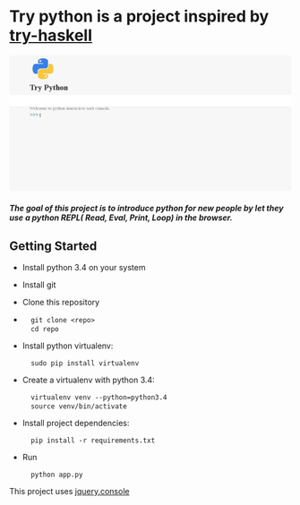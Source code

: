 # Try python is a project inspired by [try-haskell](tryhaskell.org)


![try-python](try-python.gif)
##### The goal of this project is to introduce python for new people by let they use a python REPL( Read, Eval, Print, Loop) in the browser.

## Getting Started

* Install python 3.4 on your system
*  Install git
* Clone this repository
* 
        git clone <repo>
        cd repo
* Install python virtualenv: 
 
        sudo pip install virtualenv

* Create a virtualenv with python 3.4:
 
        virtualenv venv --python=python3.4
        source venv/bin/activate

* Install project dependencies:

        pip install -r requirements.txt
        
* Run
        
        python app.py



This project uses [jquery.console](https://github.com/chrisdone/jquery-console)
